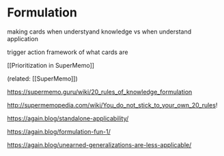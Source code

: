 # Formulation

making cards when understyand knowledge vs when understand application

trigger action framework of what cards are

[[Prioritization in SuperMemo]]

(related: [[SuperMemo]])

https://supermemo.guru/wiki/20_rules_of_knowledge_formulation

http://supermemopedia.com/wiki/You_do_not_stick_to_your_own_20_rules!

https://again.blog/standalone-applicability/

https://again.blog/formulation-fun-1/

https://again.blog/unearned-generalizations-are-less-applicable/